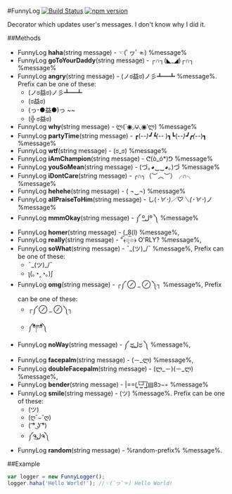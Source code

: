 #FunnyLog
[![Build Status](https://travis-ci.org/kbarabash/funny-log.svg?branch=master)](https://travis-ci.org/kbarabash/funny-log)
[![npm version](https://badge.fury.io/js/funny-log.svg)](https://badge.fury.io/js/funny-log)

Decorator which updates user's messages.
I don't know why I did it.

##Methods
* FunnyLog **haha**(string message) - ☜(ﾟヮﾟ☜) %message% 
* FunnyLog **goToYourDaddy**(string message) - ┌∩┐(◣_◢)┌∩┐ %message% 
* FunnyLog **angry**(string message) - (ノಠ益ಠ)ノ彡┻━┻ %message%.
    Prefix can be one of these:
    - (ノಠ益ಠ)ノ彡┻━┻
    - (ಠ益ಠ)
    - (っ-●益●)っ ~~
    - (╬ ಠ益ಠ)
* FunnyLog **why**(string message) - ლ(`◉◞౪◟◉‵ლ) %message% 
* FunnyLog **partyTime**(string message) - ┏(-_-)┛┗(-_-﻿ )┓┗(-_-)┛┏(-_-)┓ %message% 
* FunnyLog **wtf**(string message) - (ಠ_ಠ) %message% 
* FunnyLog **iAmChampion**(string message) - ᕦ(ò_ó*)ᕤ %message% 
* FunnyLog **youSoMean**(string message) - (づ｡◕‿‿◕｡)づ %message% 
* FunnyLog **iDontCare**(string message) - ╭∩╮（︶︿︶）╭∩╮ %message% 
* FunnyLog **hehehe**(string message) - ( ¬‿¬) %message% 
* FunnyLog **allPraiseToHim**(string message) - し(*･∀･)／♡＼(･∀･*)ノ %message% 
* FunnyLog **mmmOkay**(string message) - ༼ ºل͟º ༽ %message% 
* FunnyLog **homer**(string message) - (_8(l) %message%,
* FunnyLog **really**(string message) - "﴾͡๏̯͡๏﴿ O'RLY? %message%,
* FunnyLog **soWhat**(string message) - ¯\_(ツ)_/¯ %message%,
    Prefix can be one of these:
    - ¯\_(ツ)_/¯
    - ʅ(｡◔‸◔｡)ʃ
* FunnyLog **omg**(string message) - ┌༼ ⊘ _ ⊘ ༽┐ %message%,
    Prefix can be one of these:
    - ┌༼ ⊘ _ ⊘ ༽┐
    - ༼ᶿ᷇ཫᶿ᷆༽
* FunnyLog **noWay**(string message) - ༼ ಥل͟ಥ ༽ %message%,
* FunnyLog **facepalm**(string message) - (－_ლ) %message%,
* FunnyLog **doubleFacepalm**(string message) - (ლ_－)(－_ლ) %message%,
* FunnyLog **bender**(string message) - |==(̢└͇̅┘͇̅(▤8כ−◦  %message%
* FunnyLog **smile**(string message) - (ツ) %message%.
    Prefix can be one of these:
    - (ツ)
    - (ღ˘⌣˘ღ)
    - ( ͡° ͜ʖ ͡°)
    -  ༼ຈل͜ຈ༽
* FunnyLog **random**(string message) - %random-prefix% %message%.


##Example
```JavaScript
var logger = new FunnyLogger();
logger.haha('Hello World!'); //☜(ﾟヮﾟ☜) Hello World!
```
